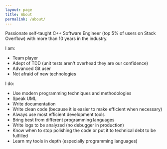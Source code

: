 ```yaml
---
layout: page
title: About
permalink: /about/
---
```


Passionate self-taught C++ Software Engineer (top 5% of users on Stack Overflow) with more than 10 years in the industry.

I am:
 - Team player
 - Adept of TDD (unit tests aren't overhead they are our confidence)
 - Advanced Git user
 - Not afraid of new technologies

I do:
 - Use modern programming techniques and methodologies
 - Speak UML
 - Write documentation
 - Write clean code (because it is easier to make efficient when necessary)
 - Always use most efficient development tools
 - Bring best from different programming languages
 - Write logs to be analyzed (nо debugger in production)
 - Know when to stop polishing the code or put it to technical debt to be fulfilled
 - Learn my tools in depth (especially programming languages)
